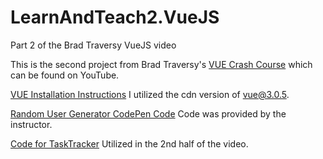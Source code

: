 # LearnAndTeach2.VueJS
Part 2 of the Brad Traversy VueJS video

This is the second project from Brad Traversy's
[VUE Crash Course](https://www.youtube.com/watch?v=qZXt1Aom3Cs) which can be found on YouTube.

[VUE Installation Instructions](https://v3.vuejs.org/guide/installation.html#vue-devtools)
I utilized the cdn version of vue@3.0.5.

[Random User Generator CodePen Code](https://codepen.io/bradtraversy/pen/LYbzJjK)
Code was provided by the instructor.

[Code for TaskTracker](https://github.com/bradtraversy/vue-crash-2021)
Utilized in the 2nd half of the video.

